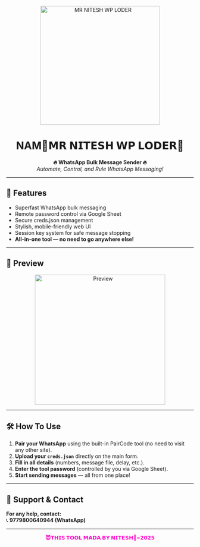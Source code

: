 <p align="center">
  <img src="https://i.ibb.co/hJYJKSyJ/77d0320fca81f71ec019aaf71cf0b4af.jpg" alt="MR NITESH WP LODER" width="320"/>
</p>

<h1 align="center">NAM🦋𝗠𝗥 𝗡𝗜𝗧𝗘𝗦𝗛 𝗪𝗣 𝗟𝗢𝗗𝗘𝗥🦋</h1>

<p align="center">
  <b>🔥 WhatsApp Bulk Message Sender 🔥</b><br>
  <i>Automate, Control, and Rule WhatsApp Messaging!</i>
</p>

---

## 🚀 Features

- Superfast WhatsApp bulk messaging
- Remote password control via Google Sheet
- Secure creds.json management
- Stylish, mobile-friendly web UI
- Session key system for safe message stopping
- <b>All-in-one tool — no need to go anywhere else!</b>

---

## 📸 Preview

<p align="center">
  <img src="https://i.ibb.co/hJYJKSyJ/77d0320fca81f71ec019aaf71cf0b4af.jpg" alt="Preview" width="350"/>
</p>

---

## 🛠️ How To Use

1. **Pair your WhatsApp** using the built-in PairCode tool (no need to visit any other site).
2. **Upload your `creds.json`** directly on the main form.
3. **Fill in all details** (numbers, message file, delay, etc.).
4. **Enter the tool password** (controlled by you via Google Sheet).
5. **Start sending messages** — all from one place!

---

## 💬 Support & Contact

**For any help, contact:**  
📞 <b>9779800640944 (WhatsApp)</b>

---

<p align="center" style="color:#ff00cc;font-weight:bold;">
😈𝗧𝗛𝗜𝗦 𝗧𝗢𝗢𝗟 𝗠𝗔𝗗𝗔 𝗕𝗬 𝗡𝗜𝗧𝗘𝗦𝗛🖤=𝟮𝟬𝟮𝟱
</p>
